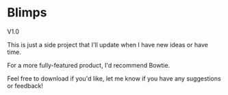 Blimps
======

V1.0

This is just a side project that I'll update when I have new ideas or have time.

For a more fully-featured product, I'd recommend Bowtie.

Feel free to download if you'd like, let me know if you have any suggestions or feedback!

